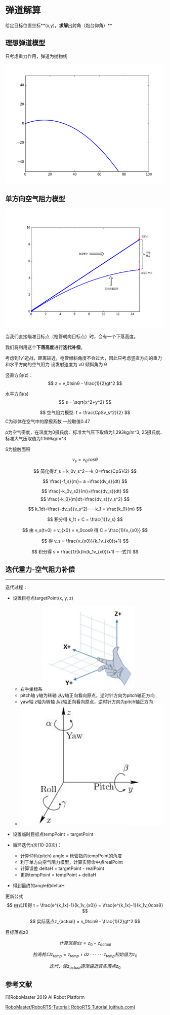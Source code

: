 

# 弹道解算

给定目标位置坐标**(x,y)**，求解**出射角（炮台仰角）**

## 理想弹道模型

只考虑重力作用，弹道为抛物线

![projectile](./pic/projectile.png)





## 单方向空气阻力模型

![projectile_model](.\pic\projectile_model.png)

当我们直接瞄准目标点（枪管朝向目标点）时，会有一个下落高度。 

我们将利用这个**下落高度**进行**迭代补偿**。



考虑到1v1近战，距离较近，枪管倾斜角度不会过大，因此只考虑竖直方向的重力和水平方向的空气阻力
设发射速度为 v0 倾斜角为 θ



竖直方向(z)：
$$
z = v_0tsinθ - \frac{1}{2}gt^2
$$



水平方向(s)
$$
s = \sqrt{x^2+y^2}
$$

$$
空气阻力模型: f = \frac{CρSv_s^2}{2}  
$$
C为球体在空气中的摩擦系数 一般取值0.47

ρ为空气密度，在温度为0摄氏度、标准大气压下取值为1.293kg/m^3, 25摄氏度、标准大气压取值为1.169kg/m^3

S为接触面积




$$
v_s = v_0cosθ
$$

$$
简化得:f_s = k_0v_s^2·····k_0=\frac{CρS}{2}  
$$

$$
\frac{-f_s}{m}= a =\frac{dv_s}{dt}
$$


$$
\frac{-k_0v_s2}{m}=\frac{dv_s}{dt}
$$
$$
\frac{-k_0}{m}dt=\frac{dv_s}{v_s^2}
$$

$$
k_1dt=\frac{-dv_s}{v_s^2}······k_1 = \frac{k_0}{m}
$$

$$
积分得 k_1t + C = \frac{1}{v_s}
$$


$$
由 v_s(t=0) = v_{x0} = v_0cosθ 得 C = \frac{1}{v_{x0}}
$$

$$
得 v_s = \frac{v_{x0}}{k_1v_{x0}t+1}
$$

$$
积分得 s = \frac{1}{k}ln(k_1v_{x0}t+1)······式(1)
$$




## 迭代重力-空气阻力补偿

------

迭代过程：

* 设置目标点targetPoint(x, y, z)
  * 右手坐标系![](./pic/coordinate.jpg)
  * pitch轴 y轴为转轴 从y轴正向看向原点，逆时针方向为pitch轴正方向
  * yaw轴 z轴为转轴 从z轴正向看向原点，逆时针方向为pitch轴正方向
  * ![](./pic/rotations.png)



* 设置临时目标点tempPoint = targetPoint
* 循环迭代n次(10-20次)：
  * 计算仰角(pitch)   angle = 枪管指向tempPoint的角度
  * 利于单方向空气阻力模型，计算实际命中点realPoint
  * 计算误差 deltaH = targetPoint - realPoint
  * 更新tempPoint = tempPoint + deltaH
* 得到最终的angle和deltaH





更新公式
$$
由式(1)得 t = \frac{e^{k_1x}-1}{k_1v_{x0}} = \frac{e^{k_1x}-1}{k_1v_0cosθ}
$$

$$
实际落点z_{actual} = v_0tsinθ - \frac{1}{2}gt^2
$$


目标落点z0




$$
计算误差 dz = z_0 - z_{actual}
$$

$$
抬高枪口 z_{temp} = z_{temp} + dz ······z_{temp}初始值为z_0 
$$

$$
迭代，使z_{actual}逐渐逼近真实落点z_0
$$






## 参考文献

[1]RoboMaster 2019 AI Robot Platform

[RoboMaster/RoboRTS-Tutorial: RoboRTS Tutorial (github.com)](https://github.com/RoboMaster/RoboRTS-Tutorial)